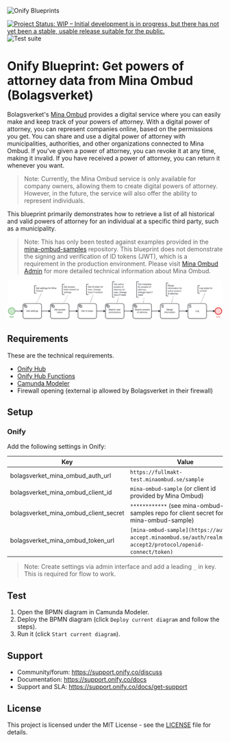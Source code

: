 ![Onify Blueprints](https://files.readme.io/8ba3f14-onify-blueprints-logo.png)

[![Project Status: WIP – Initial development is in progress, but there has not yet been a stable, usable release suitable for the public.](https://www.repostatus.org/badges/latest/wip.svg)](https://www.repostatus.org/#wip)
![Test suite](https://github.com/onify/blueprint-mina-ombud-get-powers-of-attorney/workflows/Test%20suite/badge.svg)

# Onify Blueprint: Get powers of attorney data from Mina Ombud (Bolagsverket)

Bolagsverket's [Mina Ombud](https://minaombud.se/) provides a digital service where you can easily make and keep track of your powers of attorney. With a digital power of attorney, you can represent companies online, based on the permissions you get. You can share and use a digital power of attorney with municipalities, authorities, and other organizations connected to Mina Ombud. If you've given a power of attorney, you can revoke it at any time, making it invalid. If you have received a power of attorney, you can return it whenever you want.

> Note: Currently, the Mina Ombud service is only available for company owners, allowing them to create digital powers of attorney. However, in the future, the service will also offer the ability to represent individuals. 

This blueprint primarily demonstrates how to retrieve a list of all historical and valid powers of attorney for an individual at a specific third party, such as a municipality.

> Note: This has only been tested against examples provided in the [mina-ombud-samples](https://github.com/bolagsverket/mina-ombud-samples) repository. This blueprint does not demonstrate the signing and verification of ID tokens (JWT), which is a requirement in the production environment. Please visit [Mina Ombud Admin](https://admin.minaombud.se/) for more detailed technical information about Mina Ombud.

![Onify Blueprint: Get orgdata from Bolagsverket SSBT](blueprint.png "Blueprint")

## Requirements

These are the technical requirements.

* [Onify Hub](https://github.com/onify/install)
* [Onify Hub Functions](https://github.com/onify/hub-functions)
* [Camunda Modeler](https://camunda.com/download/modeler/)
* Firewall opening (external ip allowed by Bolagsverket in their firewall) 

## Setup

### Onify

Add the following settings in Onify:

|Key|Value|Type|Tag|Role|
|---|-----|----|---|----|
|bolagsverket_mina_ombud_auth_url|`https://fullmakt-test.minaombud.se/sample`|string|minaombud, bolagsverket|admin|
|bolagsverket_mina_ombud_client_id|`mina-ombud-sample` (or client id provided by Mina Ombud)|string|minaombud, bolagsverket|admin|
|bolagsverket_mina_ombud_client_secret|`************` (see mina-ombud-samples repo for client secret for mina-ombud-sample)|pssword|minaombud, bolagsverket|admin|
|bolagsverket_mina_ombud_token_url|`[mina-ombud-sample](https://auth-accept.minaombud.se/auth/realms/dfm-accept2/protocol/openid-connect/token)`|string|minaombud, bolagsverket|admin|

> Note: Create settings via admin interface and add a leading `_` in key. This is required for flow to work.

## Test

1. Open the BPMN diagram in Camunda Modeler.
2. Deploy the BPMN diagram (click `Deploy current diagram` and follow the steps).
3. Run it (click `Start current diagram`).

## Support

* Community/forum: https://support.onify.co/discuss
* Documentation: https://support.onify.co/docs
* Support and SLA: https://support.onify.co/docs/get-support

## License

This project is licensed under the MIT License - see the [LICENSE](LICENSE) file for details.
